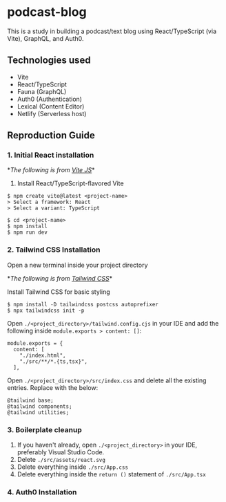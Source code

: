 # podcast-blog
This is a study in building a podcast/text blog using React/TypeScript (via Vite), GraphQL, and Auth0.

## Technologies used
* Vite
* React/TypeScript
* Fauna (GraphQL)
* Auth0 (Authentication)
* Lexical (Content Editor)
* Netlify (Serverless host)

## Reproduction Guide
### 1. Initial React installation
\*_The following is from [Vite JS](https://vitejs.dev/guide)_\*
1. Install React/TypeScript-flavored Vite
```
$ npm create vite@latest <project-name>
> Select a framework: React
> Select a variant: TypeScript

$ cd <project-name>
$ npm install
$ npm run dev
```

### 2. Tailwind CSS Installation

Open a new terminal inside your project directory

\*_The following is from [Tailwind CSS](https://tailwindcss.com/docs/guides/vite)_\*

Install Tailwind CSS for basic styling
```
$ npm install -D tailwindcss postcss autoprefixer
$ npx tailwindcss init -p
```

Open `./<project_directory>/tailwind.config.cjs` in your IDE and add the following inside `module.exports > content: []`:
```
module.exports = {
  content: [
    "./index.html",
    "./src/**/*.{ts,tsx}",
  ],
```

Open `./<project_directory>/src/index.css` and delete all the existing entries. Replace with the below:
```
@tailwind base;
@tailwind components;
@tailwind utilities;
```

### 3. Boilerplate cleanup
1. If you haven't already, open `./<project_directory>` in your IDE, preferably Visual Studio Code.
2. Delete `./src/assets/react.svg`
3. Delete everything inside `./src/App.css`
4. Delete everything inside the `return ()` statement of `./src/App.tsx`

### 4. Auth0 Installation